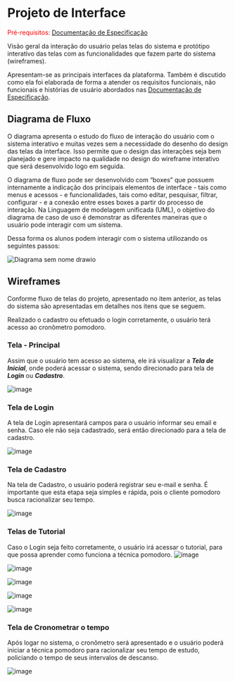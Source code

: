 
# Projeto de Interface

<span style="color:red">Pré-requisitos: <a href="2-Especificação do Projeto.md"> Documentação de Especificação</a></span>

Visão geral da interação do usuário pelas telas do sistema e protótipo interativo das telas com as funcionalidades que fazem parte do sistema (wireframes).

Apresentam-se as principais interfaces da plataforma. Também é discutido como ela foi elaborada de forma a atender os requisitos funcionais, não funcionais e histórias de usuário abordados nas <a href="2-Especificação do Projeto.md"> Documentação de Especificação</a>.

## Diagrama de Fluxo

O diagrama apresenta o estudo do fluxo de interação do usuário com o sistema interativo e  muitas vezes sem a necessidade do desenho do design das telas da interface. Isso permite que o design das interações seja bem planejado e gere impacto na qualidade no design do wireframe interativo que será desenvolvido logo em seguida.

O diagrama de fluxo pode ser desenvolvido com “boxes” que possuem internamente a indicação dos principais elementos de interface - tais como menus e acessos - e funcionalidades, tais como editar, pesquisar, filtrar, configurar - e a conexão entre esses boxes a partir do processo de interação. Na Linguagem de modelagem unificada (UML), o objetivo do diagrama de caso de uso é demonstrar as diferentes maneiras que o usuário pode interagir com um sistema.

Dessa forma os alunos podem interagir com o sistema utiliozando os seguintes passos:

![Diagrama sem nome drawio](https://user-images.githubusercontent.com/75712250/187011909-b33c1892-87de-4159-b1c6-dcd2fbdaf5c9.svg)

## Wireframes

Conforme fluxo de telas do projeto, apresentado no item anterior, as telas do sistema são apresentadas em detalhes nos itens que se seguem. 

Realizado o cadastro ou efetuado o login corretamente, o usuário terá acesso ao cronômetro pomodoro. 

### Tela - Principal
Assim que o usuário tem acesso ao sistema, ele irá visualizar a **_Tela de Inicial_**, onde poderá acessar o sistema, sendo direcionado para tela de **_Login_** ou **_Cadastro_**.

![image](https://user-images.githubusercontent.com/78277341/198857623-23cb24f0-70bf-49b3-9c7f-bafb1aa3cb78.png)


### Tela de Login

A tela de Login apresentará campos para o usuário informar seu email e senha. Caso ele não seja cadastrado, será então direcionado para a tela de cadastro. 

![image](https://user-images.githubusercontent.com/78277341/198857630-5f141719-078d-42e6-9b0c-697670c66c45.png)


### Tela de Cadastro

Na tela de Cadastro, o usuário poderá registrar seu e-mail e senha. É importante que esta etapa seja simples e rápida, pois o cliente pomodoro busca racionalizar seu tempo. 

![image](https://user-images.githubusercontent.com/78277341/198858060-07419cbf-b2cd-45ac-acc4-150a51b25c6d.png)

### Telas de Tutorial

Caso o Login seja feito corretamente, o usuário irá acessar o tutorial, para que possa aprender como funciona a técnica pomodoro.
![image](https://user-images.githubusercontent.com/78277341/198858510-26a33ba6-895b-4d8f-995c-6bb5978a59c7.png)

![image](https://user-images.githubusercontent.com/78277341/198858518-cc3fbbe6-5bec-4882-a45b-41afca78b5b6.png)

![image](https://user-images.githubusercontent.com/78277341/198858524-f57aa76b-8510-476f-b8d5-d6764d7a9ee2.png)

![image](https://user-images.githubusercontent.com/78277341/198858528-b4f967e5-6093-4525-b4e3-de8b8345912f.png)

![image](https://user-images.githubusercontent.com/78277341/198858556-07e2bda2-4878-447a-98a5-476a636a6941.png)

### Tela de Cronometrar o tempo 
Após logar no sistema, o cronômetro será apresentado e o usuário poderá iniciar a técnica pomodoro para racionalizar seu tempo de estudo, policiando o tempo de seus intervalos de descanso.


![image](https://user-images.githubusercontent.com/78277341/198858568-4801571c-9f65-43e1-bbf0-16aaf292577f.png)